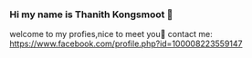### Hi my name is Thanith Kongsmoot 👋
welcome to my profies,nice to meet you👋
contact me:
https://www.facebook.com/profile.php?id=100008223559147
<!--
**Victorykung5/Victorykung5** is a ✨ _special_ ✨ repository because its `README.md` (this file) appears on your GitHub profile.

Here are some ideas to get you started:

- 🔭 I’m currently working on ...
- 🌱 I’m currently learning ...
- 👯 I’m looking to collaborate on ...
- 🤔 I’m looking for help with ...
- 💬 Ask me about ...
- 📫 How to reach me: ...
- 😄 Pronouns: ...
- ⚡ Fun fact: ...
-->
